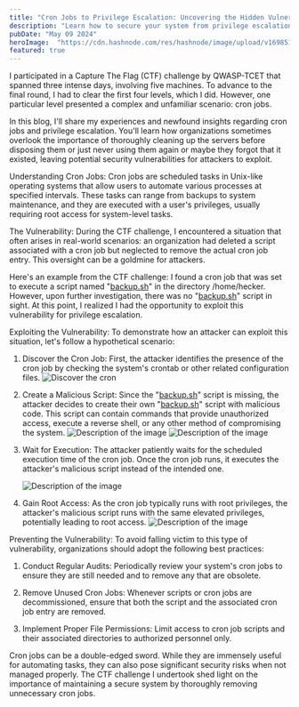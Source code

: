 ```yaml
---
title: "Cron Jobs to Privilege Escalation: Uncovering the Hidden Vulnerabilities"
description: "Learn how to secure your system from privilege escalation risks associated with cron jobs."
pubDate: "May 09 2024"
heroImage:  "https://cdn.hashnode.com/res/hashnode/image/upload/v1698513078119/44c1ff38-13f8-4d2f-b45e-0b085b5e72af.png"
featured: true
---
```


I participated in a Capture The Flag (CTF) challenge by QWASP-TCET that spanned three intense days, involving five machines. To advance to the final round, I had to clear the first four levels, which I did. However, one particular level presented a complex and unfamiliar scenario: cron jobs.

In this blog, I'll share my experiences and newfound insights regarding cron jobs and privilege escalation. You'll learn how organizations sometimes overlook the importance of thoroughly cleaning up the servers before disposing them or just never using them again or maybe they forgot that it existed, leaving potential security vulnerabilities for attackers to exploit.

Understanding Cron Jobs: Cron jobs are scheduled tasks in Unix-like operating systems that allow users to automate various processes at specified intervals. These tasks can range from backups to system maintenance, and they are executed with a user's privileges, usually requiring root access for system-level tasks.

The Vulnerability: During the CTF challenge, I encountered a situation that often arises in real-world scenarios: an organization had deleted a script associated with a cron job but neglected to remove the actual cron job entry. This oversight can be a goldmine for attackers.

Here's an example from the CTF challenge: I found a cron job that was set to execute a script named "[backup.sh](backup[*]sh)" in the directory /home/hecker. However, upon further investigation, there was no "[backup.sh](backup[*]sh)" script in sight. At this point, I realized I had the opportunity to exploit this vulnerability for privilege escalation.

Exploiting the Vulnerability: To demonstrate how an attacker can exploit this situation, let's follow a hypothetical scenario:

1. Discover the Cron Job: First, the attacker identifies the presence of the cron job by checking the system's crontab or other related configuration files.
    ![Discover the cron](../static/cron_jobs/cron_1st.jpg)

2. Create a Malicious Script: Since the "[backup.sh](backup[.]sh)" script is missing, the attacker decides to create their own "[backup.sh](http://backup.sh)" script with    malicious code. This script can contain commands that provide unauthorized access, execute a reverse shell, or any other method of compromising the system.
    ![Description of the image](../static/cron_jobs/cron_2nd.jpg)
    ![Description of the image](../static/cron_jobs/cron_3rd.jpg)

3. Wait for Execution: The attacker patiently waits for the scheduled execution time of the cron job. Once the cron job runs, it executes the attacker's malicious script instead of the intended one.

    ![Description of the image](../static/cron_jobs/cron_5th.jpg)

4. Gain Root Access: As the cron job typically runs with root privileges, the attacker's malicious script runs with the same elevated privileges, potentially leading to root access.
    ![Description of the image](../static/cron_jobs/cron_4th.jpg)
  
Preventing the Vulnerability: To avoid falling victim to this type of vulnerability, organizations should adopt the following best practices:

1. Conduct Regular Audits: Periodically review your system's cron jobs to ensure they are still needed and to remove any that are obsolete.

2. Remove Unused Cron Jobs: Whenever scripts or cron jobs are decommissioned, ensure that both the script and the associated cron job entry are removed.

3. Implement Proper File Permissions: Limit access to cron job scripts and their associated directories to authorized personnel only.

Cron jobs can be a double-edged sword. While they are immensely useful for automating tasks, they can also pose significant security risks when not managed properly. The CTF challenge I undertook shed light on the importance of maintaining a secure system by thoroughly removing unnecessary cron jobs.
